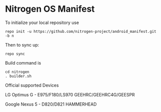 Nitrogen OS Manifest
===================

To initialize your local repository use

    repo init -u https://github.com/nitrogen-project/android_manifest.git -b n
    

Then to sync up:

    repo sync


Build command is

	cd nitrogen
    . builder.sh


Official supported Devices

   LG Optimus G - E975/F180/LS970 GEEHRC/GEEHRC4G/GEESPR

   Google Nexus 5 - D820/D821 HAMMERHEAD
